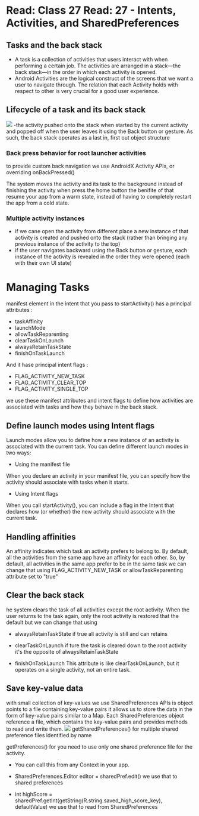 # Read: Class 27 Read: 27 - Intents, Activities, and SharedPreferences
## Tasks and the back stack
- A task is a collection of activities that users interact with when performing a certain job. The activities are arranged in a stack—the back stack—in the order in which each activity is opened. 
- Android Activities are the logical construct of the screens that we want a user to navigate through. The relation that each Activity holds with respect to other is very crucial for a good user experience.

## Lifecycle of a task and its back stack
![](https://developer.android.com/images/fundamentals/diagram_backstack.png)
-the activity pushed onto the stack when started by the current activity and popped off when the user leaves it using the Back button or gesture. As such, the back stack operates as a last in, first out object structure

### Back press behavior for root launcher activities
to provide custom back navigation we use AndroidX Activity APIs, or overriding onBackPressed()

The system moves the activity and its task to the background instead of finishing the activity
when press the home button the benifite of that resume your app from a warm state, instead of having to completely restart the app from a cold state.


### Multiple activity instances
- if we cane open the activity from different place   a new instance of that activity is created and pushed onto the stack (rather than bringing any previous instance of the activity to the top)
- if the user navigates backward using the Back button or gesture, each instance of the activity is revealed in the order they were opened (each with their own UI state)


# Managing Tasks
<activity> manifest element in the intent that you pass to startActivity() has a principal attributes :

- taskAffinity
- launchMode
- allowTaskReparenting
- clearTaskOnLaunch
- alwaysRetainTaskState
- finishOnTaskLaunch

And it hase principal intent flags :

- FLAG_ACTIVITY_NEW_TASK
- FLAG_ACTIVITY_CLEAR_TOP
- FLAG_ACTIVITY_SINGLE_TOP

we use these manifest attributes and intent flags to define how activities are associated with tasks and how they behave in the back stack.


## Define launch modes using Intent flags
Launch modes allow you to define how a new instance of an activity is associated with the current task.
You can define different launch modes in two ways:

- Using the manifest file

When you declare an activity in your manifest file, you can specify how the activity should associate with tasks when it starts.
- Using Intent flags

When you call startActivity(), you can include a flag in the Intent that declares how (or whether) the new activity should associate with the current task.


## Handling affinities
An affinity indicates which task an activity prefers to belong to. By default, all the activities from the same app have an affinity for each other. So, by default, all activities in the same app prefer to be in the same task
we can change that using FLAG_ACTIVITY_NEW_TASK or  allowTaskReparenting attribute set to "true"


## Clear the back stack
he system clears the task of all activities except the root activity. When the user returns to the task again, only the root activity is restored that the default but we can change that using 
- alwaysRetainTaskState if true all activity is still and can retains 

- clearTaskOnLaunch if ture the task is cleared down to the root activity it's the opposite of alwaysRetainTaskState

- finishOnTaskLaunch
This attribute is like clearTaskOnLaunch, but it operates on a single activity, not an entire task.


## Save key-value data 
with small collection of key-values we use SharedPreferences APIs is object points to a file containing key-value pairs it allows us to store the data in the form of key-value pairs similar to a Map. Each SharedPreferences object reference a file, which contains the key-value pairs and provides methods to read and write them.
![](https://miro.medium.com/max/616/1*dYBUWGgnwJsf_iiX6yIhcg.png)
 getSharedPreferences()  for  multiple shared preference files identified by name

 getPreferences() for you need to use only one shared preference file for the activity.


 -  You can call this from any Context in your app.

 -  SharedPreferences.Editor editor = sharedPref.edit()  we use that to shared preferences


 - int highScore = sharedPref.getInt(getString(R.string.saved_high_score_key), defaultValue) we use that to read from SharedPreferences
